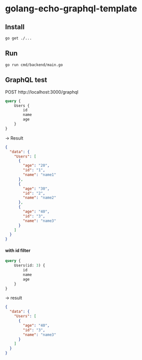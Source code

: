 # golang-echo-graphql-template

## Install

```
go get ./...
```

## Run

```
go run cmd/backend/main.go
```

## GraphQL test

POST http://localhost:3000/graphql

```graphql
query {
    Users {
        id
        name
        age
    }
}
```
-> Result
```json
{
  "data": {
    "Users": [
      {
        "age": "20",
        "id": "1",
        "name": "name1"
      },
      {
        "age": "30",
        "id": "2",
        "name": "name2"
      },
      {
        "age": "40",
        "id": "3",
        "name": "name3"
      }
    ]
  }
}
```

#### with id filter
```graphql
query {
    Users(id: 3) {
        id
        name
        age
    }
}
```
-> result
```json
{
  "data": {
    "Users": [
      {
        "age": "40",
        "id": "3",
        "name": "name3"
      }
    ]
  }
}
```



